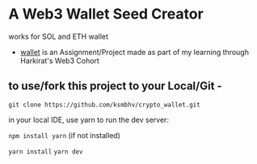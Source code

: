 # A Web3 Wallet Seed Creator

works for SOL and ETH wallet

- [wallet](https://app.100xdevs.com) is an Assignment/Project made as part of my learning through Harkirat's Web3 Cohort

## to use/fork this project to your Local/Git -

``` git clone https://github.com/ksmbhv/crypto_wallet.git ```

in your local IDE, use yarn to run the dev server:

```npm install yarn```
(if not installed)

```yarn install```
```yarn dev```